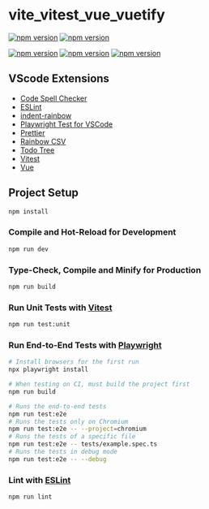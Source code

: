 # vite_vitest_vue_vuetify

[![npm version](https://img.shields.io/badge/vite-5.4.5-green)](https://www.npmjs.com/)
[![npm version](https://img.shields.io/badge/vitest-2.1.1-green)](https://nodejs.jp/)

[![npm version](https://img.shields.io/badge/typescript-5.6.2-green)](https://www.npmjs.com/package/typescript)
[![npm version](https://img.shields.io/badge/vue-3.5.5-green)](https://www.npmjs.com/package/vue)
[![npm version](https://img.shields.io/badge/vuetify-3.7.1-green)](https://www.npmjs.com/package/vuetify)

## VScode Extensions

- [Code Spell Checker](https://marketplace.visualstudio.com/items?itemName=streetsidesoftware.code-spell-checker)
- [ESLint](https://marketplace.visualstudio.com/items?itemName=dbaeumer.vscode-eslint)
- [indent-rainbow](https://marketplace.visualstudio.com/items?itemName=oderwat.indent-rainbow)
- [Playwright Test for VSCode](https://marketplace.visualstudio.com/items?itemName=ms-playwright.playwright)
- [Prettier](https://marketplace.visualstudio.com/items?itemName=esbenp.prettier-vscode)
- [Rainbow CSV](https://marketplace.visualstudio.com/items?itemName=mechatroner.rainbow-csv)
- [Todo Tree](https://marketplace.visualstudio.com/items?itemName=Gruntfuggly.todo-tree)
- [Vitest](https://marketplace.visualstudio.com/items?itemName=vitest.explorer)
- [Vue](https://marketplace.visualstudio.com/items?itemName=Vue.volar)

## Project Setup

```sh
npm install
```

### Compile and Hot-Reload for Development

```sh
npm run dev
```

### Type-Check, Compile and Minify for Production

```sh
npm run build
```

### Run Unit Tests with [Vitest](https://vitest.dev/)

```sh
npm run test:unit
```

### Run End-to-End Tests with [Playwright](https://playwright.dev)

```sh
# Install browsers for the first run
npx playwright install

# When testing on CI, must build the project first
npm run build

# Runs the end-to-end tests
npm run test:e2e
# Runs the tests only on Chromium
npm run test:e2e -- --project=chromium
# Runs the tests of a specific file
npm run test:e2e -- tests/example.spec.ts
# Runs the tests in debug mode
npm run test:e2e -- --debug
```

### Lint with [ESLint](https://eslint.org/)

```sh
npm run lint
```
